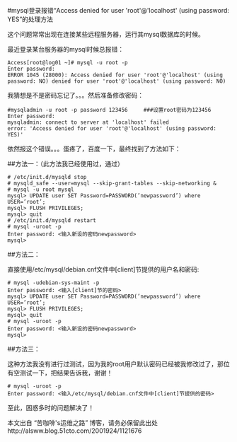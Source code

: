 #mysql登录报错“Access denied for user 'root'@'localhost' (using password: YES”的处理方法

这个问题常常出现在连接某些远程服务器，运行其mysql数据库的时候。

最近登录某台服务器的mysql时候总报错：

    Access[root@log01 ~]# mysql -u root -p
    Enter password: 
    ERROR 1045 (28000): Access denied for user 'root'@'localhost' (using password: NO) denied for user 'root'@'localhost' (using password: NO)

我猜想是不是密码忘记了。。。然后准备修改密码：

    #mysqladmin -u root -p password 123456     ###设置root密码为123456
    Enter password: 
    mysqladmin: connect to server at 'localhost' failed
    error: 'Access denied for user 'root'@'localhost' (using password: YES)'

依然报这个错误。。。蛋疼了，百度一下，最终找到了方法如下：

##方法一：（此方法我已经使用过，通过） 

    # /etc/init.d/mysqld stop 
    # mysqld_safe --user=mysql --skip-grant-tables --skip-networking & 
    # mysql -u root mysql 
    mysql> UPDATE user SET Password=PASSWORD(’newpassword’) where USER=’root’; 
    mysql> FLUSH PRIVILEGES; 
    mysql> quit 
    # /etc/init.d/mysqld restart 
    # mysql -uroot -p 
    Enter password: <输入新设的密码newpassword> 
    mysql> 

##方法二： 

直接使用/etc/mysql/debian.cnf文件中[client]节提供的用户名和密码: 

    # mysql -udebian-sys-maint -p 
    Enter password: <输入[client]节的密码> 
    mysql> UPDATE user SET Password=PASSWORD(’newpassword’) where USER=’root’; 
    mysql> FLUSH PRIVILEGES; 
    mysql> quit 
    # mysql -uroot -p 
    Enter password: <输入新设的密码newpassword> 
    mysql> 

##方法三： 

这种方法我没有进行过测试，因为我的root用户默认密码已经被我修改过了，那位有空测试一下，把结果告诉我，谢谢！ 

    # mysql -uroot -p 
    Enter password: <输入/etc/mysql/debian.cnf文件中[client]节提供的密码> 

至此，困惑多时的问题解决了！
 

本文出自 “苦咖啡's运维之路” 博客，请务必保留此出处http://alsww.blog.51cto.com/2001924/1121676


